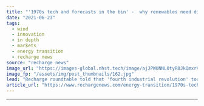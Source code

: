 ```yaml
---
title: "'1970s tech and forecasts in the bin' -  why renewables need digitalisation more than ever"
date: "2021-06-23"
tags: 
  - wind
  - innovation
  - in depth
  - markets
  - energy transition
  - recharge news
source: "recharge news"
image_url: "https://images-global.nhst.tech/image/ajJPWUNNL0tyR0JkQmxrVW8zSlJxdGpHZGJrd0RsSzFTMFgwd0VkeUo0dz0=/nhst/binary/707218c63a252438671302f8714a9fd3"
image_fp: "/assets/img/post_thumbnails/162.jpg"
lead: "Recharge roundtable told that 'fourth industrial revolution' tools can help cope with power grid volatility and unlock designs and services fit for the future"
article_url: "https://www.rechargenews.com/energy-transition/1970s-tech-and-forecasts-in-the-bin-why-renewables-need-digitalisation-more-than-ever/2-1-1029529"
---
```


---
